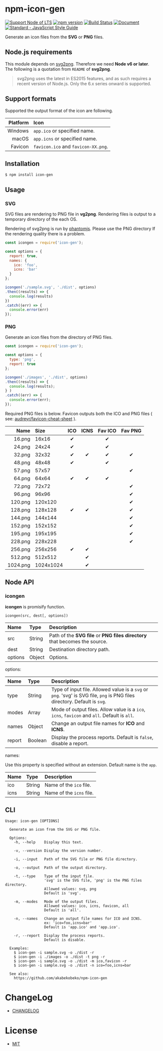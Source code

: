 # npm-icon-gen

[![Support Node of LTS](https://img.shields.io/badge/node-LTS-brightgreen.svg)](https://nodejs.org/)
[![npm version](https://badge.fury.io/js/icon-gen.svg)](https://badge.fury.io/js/icon-gen)
[![Build Status](https://travis-ci.org/akabekobeko/npm-icon-gen.svg?branch=master)](https://travis-ci.org/akabekobeko/npm-icon-gen)
[![Document](https://doc.esdoc.org/github.com/akabekobeko/npm-icon-gen/badge.svg?t=0)](https://doc.esdoc.org/github.com/akabekobeko/npm-icon-gen)
[![Standard - JavaScript Style Guide](https://img.shields.io/badge/code_style-standard-brightgreen.svg)](http://standardjs.com/)

Generate an icon files from the **SVG** or **PNG** files.

## Node.js requirements

This module depends on [svg2png](https://github.com/domenic/svg2png). Therefore we need **Node v6 or later**. The following is a quotation from `README` of **svg2png**.

> svg2png uses the latest in ES2015 features, and as such requires a recent version of Node.js. Only the 6.x series onward is supported.

## Support formats

Supported the output format of the icon are following.

| Platform | Icon |
|---------:|:-----|
|  Windows | `app.ico` or specified name. |
|    macOS | `app.icns` or specified name. |
|  Favicon | `favicon.ico` and `favicon-XX.png`. |

## Installation

```
$ npm install icon-gen
```

## Usage

### SVG

SVG files are rendering to PNG file in **vg2png**. Rendering files is output to a temporary directory of the each OS.

Rendering of svg2png is run by [phantomjs](https://www.npmjs.com/package/phantomjs). Please use the PNG directory If the rendering quality there is a problem.

```js
const icongen = require('icon-gen');

const options = {
  report: true,
  names: {
    ico: 'foo',
    icns: 'bar'
  }
};

icongen('./sample.svg', './dist', options)
.then((results) => {
  console.log(results)
})
.catch((err) => {
  console.error(err)
});
```

### PNG

Generate an icon files from the directory of PNG files.

```js
const icongen = require('icon-gen');

const options = {
  type: 'png',
  report: true
};

icongen('./images', './dist', options)
.then((results) => {
  console.log(results);
} )
.catch((err) => {
  console.error(err);
});
```

Required PNG files is below. Favicon outputs both the ICO and PNG files ( see: [audreyr/favicon-cheat-sheet](https://github.com/audreyr/favicon-cheat-sheet) ).

| Name     | Size      | ICO      | ICNS     | Fav ICO  | Fav PNG  |
|---------:|:----------|:--------:|:--------:|:--------:|:--------:|
|   16.png |     16x16 | &#10004; |          | &#10004; |          |
|   24.png |     24x24 | &#10004; |          | &#10004; |          |
|   32.png |     32x32 | &#10004; | &#10004; | &#10004; | &#10004; |
|   48.png |     48x48 | &#10004; |          | &#10004; |          |
|   57.png |     57x57 |          |          |          | &#10004; |
|   64.png |     64x64 | &#10004; | &#10004; | &#10004; |          |
|   72.png |     72x72 |          |          |          | &#10004; |
|   96.png |     96x96 |          |          |          | &#10004; |
|  120.png |   120x120 |          |          |          | &#10004; |
|  128.png |   128x128 | &#10004; | &#10004; |          | &#10004; |
|  144.png |   144x144 |          |          |          | &#10004; |
|  152.png |   152x152 |          |          |          | &#10004; |
|  195.png |   195x195 |          |          |          | &#10004; |
|  228.png |   228x228 |          |          |          | &#10004; |
|  256.png |   256x256 | &#10004; | &#10004; |          |          |
|  512.png |   512x512 |          | &#10004; |          |          |
| 1024.png | 1024x1024 |          | &#10004; |          |          |

## Node API

### icongen

**icongen** is promisify function.

`icongen(src, dest[, options])`

|    Name |   Type | Description |
|:--------|:-------|:------------|
|     src | String | Path of the **SVG file** or **PNG files directory** that becomes the source. |
|    dest | String | Destination directory path. |
| options | Object | Options. |

options:

|   Name |    Type | Description |
|:-------|:--------|:------------|
|   type |  String | Type of input file. Allowed value is a `svg` or `png`. 'svg' is SVG file, `png` is PNG files directory. Default is `svg`. |
|  modes |   Array | Mode of output files. Allow value is a `ico`, `icns`, `favicon` and `all`. Default is `all`. |
|  names |  Object | Change an output file names for **ICO** and **ICNS**. |
| report | Boolean | Display the process reports. Default is `false`, disable a report. |

names:

Use this property is specified without an extension. Default name is the `app`.

| Name | Type | Description |
|:--------|:--|:--|
| ico | String | Name of the `ico` file. |
| icns | String | Name of the `icns` file. |

## CLI

```
Usage: icon-gen [OPTIONS]

  Generate an icon from the SVG or PNG file.

  Options:
    -h, --help    Display this text.

    -v, --version Display the version number.

    -i, --input   Path of the SVG file or PNG file directory.

    -o, --output  Path of the output directory.

    -t, --type    Type of the input file.
                  'svg' is the SVG file, 'png' is the PNG files directory.
                  Allowed values: svg, png
                  Default is 'svg'.

    -m, --modes   Mode of the output files.
                  Allowed values: ico, icns, favicon, all
                  Default is 'all'.

    -n, --names   Change an output file names for ICO and ICNS.
                  ex: 'ico=foo,icns=bar'
                  Default is 'app.ico' and 'app.ico'.

    -r, --report  Display the process reports.
                  Default is disable.

  Examples:
    $ icon-gen -i sample.svg -o ./dist -r
    $ icon-gen -i ./images -o ./dist -t png -r
    $ icon-gen -i sample.svg -o ./dist -m ico,favicon -r
    $ icon-gen -i sample.svg -o ./dist -n ico=foo,icns=bar

  See also:
    https://github.com/akabekobeko/npm-icon-gen
```

# ChangeLog

* [CHANGELOG](CHANGELOG.md)

# License

* [MIT](LICENSE.txt)

